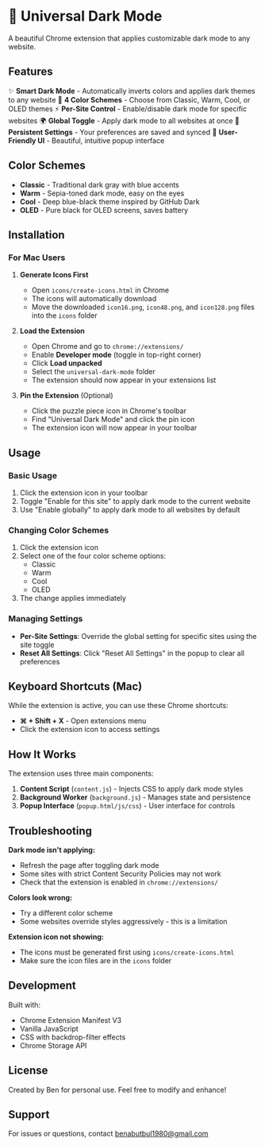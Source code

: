# 🌙 Universal Dark Mode

A beautiful Chrome extension that applies customizable dark mode to any website.

## Features

✨ **Smart Dark Mode** - Automatically inverts colors and applies dark themes to any website
🎨 **4 Color Schemes** - Choose from Classic, Warm, Cool, or OLED themes
⚡ **Per-Site Control** - Enable/disable dark mode for specific websites
🌍 **Global Toggle** - Apply dark mode to all websites at once
💾 **Persistent Settings** - Your preferences are saved and synced
🎯 **User-Friendly UI** - Beautiful, intuitive popup interface

## Color Schemes

- **Classic** - Traditional dark gray with blue accents
- **Warm** - Sepia-toned dark mode, easy on the eyes
- **Cool** - Deep blue-black theme inspired by GitHub Dark
- **OLED** - Pure black for OLED screens, saves battery

## Installation

### For Mac Users

1. **Generate Icons First**
   - Open `icons/create-icons.html` in Chrome
   - The icons will automatically download
   - Move the downloaded `icon16.png`, `icon48.png`, and `icon128.png` files into the `icons` folder

2. **Load the Extension**
   - Open Chrome and go to `chrome://extensions/`
   - Enable **Developer mode** (toggle in top-right corner)
   - Click **Load unpacked**
   - Select the `universal-dark-mode` folder
   - The extension should now appear in your extensions list

3. **Pin the Extension** (Optional)
   - Click the puzzle piece icon in Chrome's toolbar
   - Find "Universal Dark Mode" and click the pin icon
   - The extension icon will now appear in your toolbar

## Usage

### Basic Usage

1. Click the extension icon in your toolbar
2. Toggle "Enable for this site" to apply dark mode to the current website
3. Use "Enable globally" to apply dark mode to all websites by default

### Changing Color Schemes

1. Click the extension icon
2. Select one of the four color scheme options:
   - Classic
   - Warm
   - Cool
   - OLED
3. The change applies immediately

### Managing Settings

- **Per-Site Settings**: Override the global setting for specific sites using the site toggle
- **Reset All Settings**: Click "Reset All Settings" in the popup to clear all preferences

## Keyboard Shortcuts (Mac)

While the extension is active, you can use these Chrome shortcuts:

- **⌘ + Shift + X** - Open extensions menu
- Click the extension icon to access settings

## How It Works

The extension uses three main components:

1. **Content Script** (`content.js`) - Injects CSS to apply dark mode styles
2. **Background Worker** (`background.js`) - Manages state and persistence
3. **Popup Interface** (`popup.html/js/css`) - User interface for controls

## Troubleshooting

**Dark mode isn't applying:**
- Refresh the page after toggling dark mode
- Some sites with strict Content Security Policies may not work
- Check that the extension is enabled in `chrome://extensions/`

**Colors look wrong:**
- Try a different color scheme
- Some websites override styles aggressively - this is a limitation

**Extension icon not showing:**
- The icons must be generated first using `icons/create-icons.html`
- Make sure the icon files are in the `icons` folder

## Development

Built with:
- Chrome Extension Manifest V3
- Vanilla JavaScript
- CSS with backdrop-filter effects
- Chrome Storage API

## License

Created by Ben for personal use. Feel free to modify and enhance!

## Support

For issues or questions, contact benabutbul1980@gmail.com
